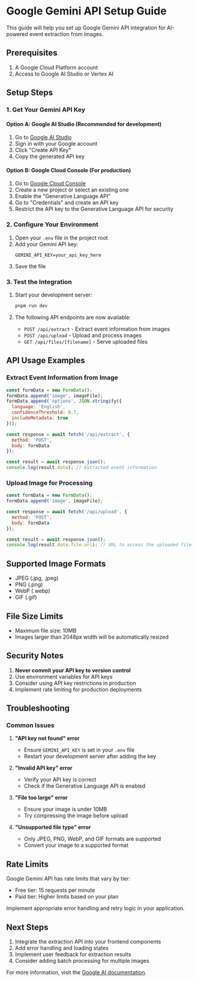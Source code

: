 # Google Gemini API Setup Guide

This guide will help you set up Google Gemini API integration for AI-powered event extraction from images.

## Prerequisites

1. A Google Cloud Platform account
2. Access to Google AI Studio or Vertex AI

## Setup Steps

### 1. Get Your Gemini API Key

#### Option A: Google AI Studio (Recommended for development)
1. Go to [Google AI Studio](https://makersuite.google.com/app/apikey)
2. Sign in with your Google account
3. Click "Create API Key"
4. Copy the generated API key

#### Option B: Google Cloud Console (For production)
1. Go to [Google Cloud Console](https://console.cloud.google.com/)
2. Create a new project or select an existing one
3. Enable the "Generative Language API"
4. Go to "Credentials" and create an API key
5. Restrict the API key to the Generative Language API for security

### 2. Configure Your Environment

1. Open your `.env` file in the project root
2. Add your Gemini API key:
   ```
   GEMINI_API_KEY=your_api_key_here
   ```
3. Save the file

### 3. Test the Integration

1. Start your development server:
   ```bash
   pnpm run dev
   ```

2. The following API endpoints are now available:
   - `POST /api/extract` - Extract event information from images
   - `POST /api/upload` - Upload and process images
   - `GET /api/files/[filename]` - Serve uploaded files

## API Usage Examples

### Extract Event Information from Image

```javascript
const formData = new FormData();
formData.append('image', imageFile);
formData.append('options', JSON.stringify({
  language: 'English',
  confidenceThreshold: 0.7,
  includeMetadata: true
}));

const response = await fetch('/api/extract', {
  method: 'POST',
  body: formData
});

const result = await response.json();
console.log(result.data); // Extracted event information
```

### Upload Image for Processing

```javascript
const formData = new FormData();
formData.append('image', imageFile);

const response = await fetch('/api/upload', {
  method: 'POST',
  body: formData
});

const result = await response.json();
console.log(result.data.file.url); // URL to access the uploaded file
```

## Supported Image Formats

- JPEG (.jpg, .jpeg)
- PNG (.png)
- WebP (.webp)
- GIF (.gif)

## File Size Limits

- Maximum file size: 10MB
- Images larger than 2048px width will be automatically resized

## Security Notes

1. **Never commit your API key to version control**
2. Use environment variables for API keys
3. Consider using API key restrictions in production
4. Implement rate limiting for production deployments

## Troubleshooting

### Common Issues

1. **"API key not found" error**
   - Ensure `GEMINI_API_KEY` is set in your `.env` file
   - Restart your development server after adding the key

2. **"Invalid API key" error**
   - Verify your API key is correct
   - Check if the Generative Language API is enabled

3. **"File too large" error**
   - Ensure your image is under 10MB
   - Try compressing the image before upload

4. **"Unsupported file type" error**
   - Only JPEG, PNG, WebP, and GIF formats are supported
   - Convert your image to a supported format

## Rate Limits

Google Gemini API has rate limits that vary by tier:
- Free tier: 15 requests per minute
- Paid tier: Higher limits based on your plan

Implement appropriate error handling and retry logic in your application.

## Next Steps

1. Integrate the extraction API into your frontend components
2. Add error handling and loading states
3. Implement user feedback for extraction results
4. Consider adding batch processing for multiple images

For more information, visit the [Google AI documentation](https://ai.google.dev/docs).